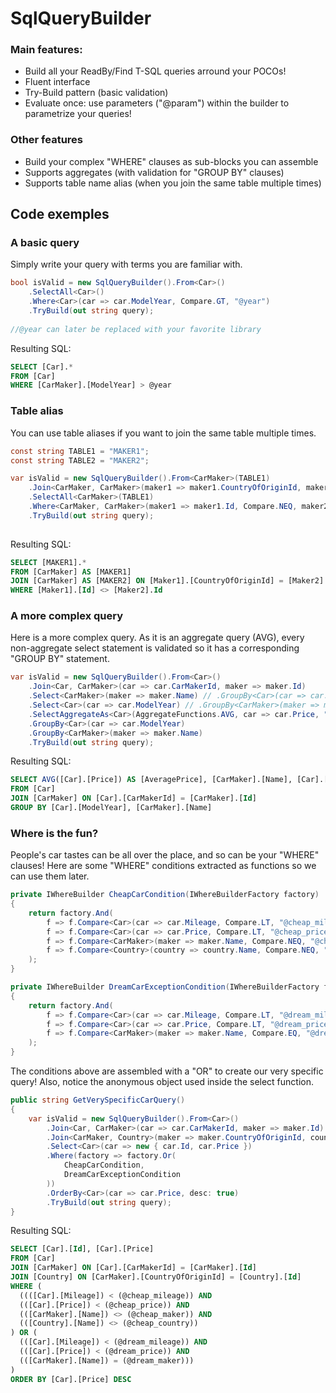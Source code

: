# SqlQueryBuilder

### Main features:
  - Build all your ReadBy/Find T-SQL queries arround your POCOs!
  - Fluent interface
  - Try-Build pattern (basic validation)
  - Evaluate once: use parameters ("@param") within the builder to parametrize your queries!
  
### Other features
  - Build your complex "WHERE" clauses as sub-blocks you can assemble
  - Supports aggregates (with validation for "GROUP BY" clauses)
  - Supports table name alias (when you join the same table multiple times)

## Code exemples

### A basic query

Simply write your query with terms you are familiar with.
```c#
bool isValid = new SqlQueryBuilder().From<Car>()
    .SelectAll<Car>()
    .Where<Car>(car => car.ModelYear, Compare.GT, "@year")
    .TryBuild(out string query);
    
//@year can later be replaced with your favorite library
```
Resulting SQL:
```sql
SELECT [Car].* 
FROM [Car]
WHERE [CarMaker].[ModelYear] > @year
```

### Table alias

You can use table aliases if you want to join the same table multiple times.

```c#
const string TABLE1 = "MAKER1";
const string TABLE2 = "MAKER2";

var isValid = new SqlQueryBuilder().From<CarMaker>(TABLE1)
    .Join<CarMaker, CarMaker>(maker1 => maker1.CountryOfOriginId, maker2 => maker2.CountryOfOriginId, TABLE1, TABLE2)
    .SelectAll<CarMaker>(TABLE1)
    .Where<CarMaker, CarMaker>(maker1 => maker1.Id, Compare.NEQ, maker2 => maker2.Id, TABLE1, TABLE2)
    .TryBuild(out string query);
    
```
Resulting SQL:
```sql
SELECT [MAKER1].* 
FROM [CarMaker] AS [MAKER1]
JOIN [CarMaker] AS [MAKER2] ON [Maker1].[CountryOfOriginId] = [Maker2].[CountryOfOriginId]
WHERE [Maker1].[Id] <> [Maker2].Id
```

### A more complex query

Here is a more complex query. As it is an aggregate query (AVG), every non-aggregate select statement is validated so it has a corresponding "GROUP BY" statement.
```c#
var isValid = new SqlQueryBuilder().From<Car>()
    .Join<Car, CarMaker>(car => car.CarMakerId, maker => maker.Id)
    .Select<CarMaker>(maker => maker.Name) // .GroupBy<Car>(car => car.ModelYear)
    .Select<Car>(car => car.ModelYear) // .GroupBy<CarMaker>(maker => maker.Name)
    .SelectAggregateAs<Car>(AggregateFunctions.AVG, car => car.Price, "AveragePrice")
    .GroupBy<Car>(car => car.ModelYear)
    .GroupBy<CarMaker>(maker => maker.Name)
    .TryBuild(out string query);
```
Resulting SQL:
```sql
SELECT AVG([Car].[Price]) AS [AveragePrice], [CarMaker].[Name], [Car].[ModelYear] 
FROM [Car]
JOIN [CarMaker] ON [Car].[CarMakerId] = [CarMaker].[Id]
GROUP BY [Car].[ModelYear], [CarMaker].[Name]
```

### Where is the fun?

People's car tastes can be all over the place, and so can be your "WHERE" clauses! Here are some "WHERE" conditions extracted as functions so we can use them later.
```c#
private IWhereBuilder CheapCarCondition(IWhereBuilderFactory factory)
{
    return factory.And(
        f => f.Compare<Car>(car => car.Mileage, Compare.LT, "@cheap_mileage"),
        f => f.Compare<Car>(car => car.Price, Compare.LT, "@cheap_price"),
        f => f.Compare<CarMaker>(maker => maker.Name, Compare.NEQ, "@cheap_name"),
        f => f.Compare<Country>(country => country.Name, Compare.NEQ, "@cheap_country")
    );
}

private IWhereBuilder DreamCarExceptionCondition(IWhereBuilderFactory factory)
{
    return factory.And(
        f => f.Compare<Car>(car => car.Mileage, Compare.LT, "@dream_mileage"),
        f => f.Compare<Car>(car => car.Price, Compare.LT, "@dream_price"),
        f => f.Compare<CarMaker>(maker => maker.Name, Compare.EQ, "@dream_maker"),
    );
}
```
The conditions above are assembled with a "OR" to create our very specific query! Also, notice the anonymous object used inside the select function.
```c#
public string GetVerySpecificCarQuery()
{
    var isValid = new SqlQueryBuilder().From<Car>()
        .Join<Car, CarMaker>(car => car.CarMakerId, maker => maker.Id)
        .Join<CarMaker, Country>(maker => maker.CountryOfOriginId, country => country.Id)
        .Select<Car>(car => new { car.Id, car.Price })
        .Where(factory => factory.Or(
            CheapCarCondition,
            DreamCarExceptionCondition
        ))
        .OrderBy<Car>(car => car.Price, desc: true)
        .TryBuild(out string query);
}
```

Resulting SQL:
```sql
SELECT [Car].[Id], [Car].[Price] 
FROM [Car] 
JOIN [CarMaker] ON [Car].[CarMakerId] = [CarMaker].[Id] 
JOIN [Country] ON [CarMaker].[CountryOfOriginId] = [Country].[Id] 
WHERE (
  ((([Car].[Mileage]) < (@cheap_mileage)) AND 
  (([Car].[Price]) < (@cheap_price)) AND
  (([CarMaker].[Name]) <> (@cheap_maker)) AND
  (([Country].[Name]) <> (@cheap_country))
) OR (
  (([Car].[Mileage]) < (@dream_mileage)) AND
  (([Car].[Price]) < (@dream_price)) AND
  (([CarMaker].[Name]) = (@dream_maker)))
)
ORDER BY [Car].[Price] DESC
```
